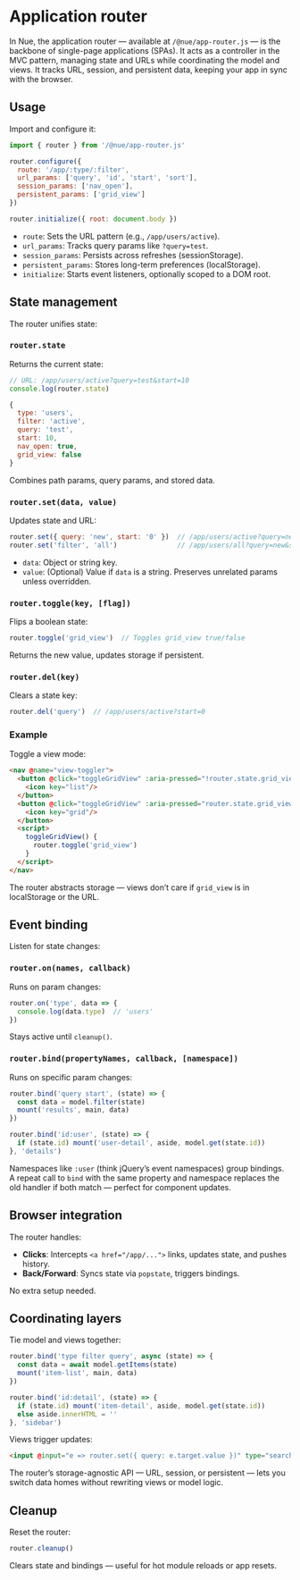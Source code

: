 
# Application router
In Nue, the application router — available at `/@nue/app-router.js` — is the backbone of single-page applications (SPAs). It acts as a controller in the MVC pattern, managing state and URLs while coordinating the model and views. It tracks URL, session, and persistent data, keeping your app in sync with the browser.

## Usage
Import and configure it:

```js
import { router } from '/@nue/app-router.js'

router.configure({
  route: '/app/:type/:filter',
  url_params: ['query', 'id', 'start', 'sort'],
  session_params: ['nav_open'],
  persistent_params: ['grid_view']
})

router.initialize({ root: document.body })
```

- `route`: Sets the URL pattern (e.g., `/app/users/active`).
- `url_params`: Tracks query params like `?query=test`.
- `session_params`: Persists across refreshes (sessionStorage).
- `persistent_params`: Stores long-term preferences (localStorage).
- `initialize`: Starts event listeners, optionally scoped to a DOM root.

## State management
The router unifies state:

### `router.state`
Returns the current state:

```js
// URL: /app/users/active?query=test&start=10
console.log(router.state)

{
  type: 'users',
  filter: 'active',
  query: 'test',
  start: 10,
  nav_open: true,
  grid_view: false
}
```

Combines path params, query params, and stored data.

### `router.set(data, value)`
Updates state and URL:

```js
router.set({ query: 'new', start: '0' })  // /app/users/active?query=new&start=0
router.set('filter', 'all')               // /app/users/all?query=new&start=0
```

- `data`: Object or string key.
- `value`: (Optional) Value if `data` is a string.
Preserves unrelated params unless overridden.

### `router.toggle(key, [flag])`
Flips a boolean state:

```js
router.toggle('grid_view')  // Toggles grid_view true/false
```

Returns the new value, updates storage if persistent.

### `router.del(key)`
Clears a state key:

```js
router.del('query')  // /app/users/active?start=0
```

### Example
Toggle a view mode:

```html
<nav @name="view-toggler">
  <button @click="toggleGridView" :aria-pressed="!router.state.grid_view">
    <icon key="list"/>
  </button>
  <button @click="toggleGridView" :aria-pressed="router.state.grid_view">
    <icon key="grid"/>
  </button>
  <script>
    toggleGridView() {
      router.toggle('grid_view')
    }
  </script>
</nav>
```

The router abstracts storage — views don’t care if `grid_view` is in localStorage or the URL.

## Event binding
Listen for state changes:

### `router.on(names, callback)`
Runs on param changes:

```js
router.on('type', data => {
  console.log(data.type)  // 'users'
})
```

Stays active until `cleanup()`.

### `router.bind(propertyNames, callback, [namespace])`
Runs on specific param changes:

```js
router.bind('query start', (state) => {
  const data = model.filter(state)
  mount('results', main, data)
})

router.bind('id:user', (state) => {
  if (state.id) mount('user-detail', aside, model.get(state.id))
}, 'details')
```

Namespaces like `:user` (think jQuery’s event namespaces) group bindings. A repeat call to `bind` with the same property and namespace replaces the old handler if both match — perfect for component updates.

## Browser integration
The router handles:
- **Clicks**: Intercepts `<a href="/app/...">` links, updates state, and pushes history.
- **Back/Forward**: Syncs state via `popstate`, triggers bindings.

No extra setup needed.

## Coordinating layers
Tie model and views together:

```js
router.bind('type filter query', async (state) => {
  const data = await model.getItems(state)
  mount('item-list', main, data)
})

router.bind('id:detail', (state) => {
  if (state.id) mount('item-detail', aside, model.get(state.id))
  else aside.innerHTML = ''
}, 'sidebar')
```

Views trigger updates:

```html
<input @input="e => router.set({ query: e.target.value })" type="search"/>
```

The router’s storage-agnostic API — URL, session, or persistent — lets you switch data homes without rewriting views or model logic.

## Cleanup
Reset the router:

```js
router.cleanup()
```

Clears state and bindings — useful for hot module reloads or app resets.
